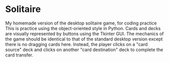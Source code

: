 # Solitaire
My homemade version of the desktop solitaire game, for coding practice
This is practice using the object-oriented style in Python. 
Cards and decks are visually represented by buttons using the Tkinter GUI.
The mechanics of the game should be identical to that of the standard desktop version except there is no dragging cards here.
Instead, the player clicks on a "card source" deck and clicks on another  "card destination" deck to complete the card transfer.
